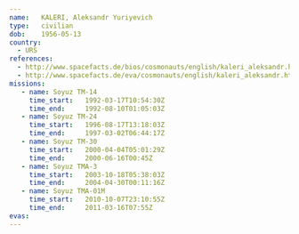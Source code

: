 ```yaml
---
name:	KALERI, Aleksandr Yuriyevich
type:	civilian
dob:	1956-05-13
country:
  - URS
references:
  - http://www.spacefacts.de/bios/cosmonauts/english/kaleri_aleksandr.htm
  - http://www.spacefacts.de/eva/cosmonauts/english/kaleri_aleksandr.htm
missions:
   - name: Soyuz TM-14
     time_start:   1992-03-17T10:54:30Z
     time_end:     1992-08-10T01:05:03Z
   - name: Soyuz TM-24
     time_start:   1996-08-17T13:18:03Z
     time_end:     1997-03-02T06:44:17Z
   - name: Soyuz TM-30
     time_start:   2000-04-04T05:01:29Z
     time_end:     2000-06-16T00:45Z
   - name: Soyuz TMA-3
     time_start:   2003-10-18T05:38:03Z
     time_end:     2004-04-30T00:11:16Z
   - name: Soyuz TMA-01M
     time_start:   2010-10-07T23:10:55Z
     time_end:     2011-03-16T07:55Z
evas:
---
```

